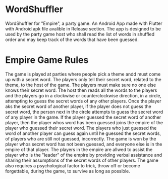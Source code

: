 # WordShuffler

WordShuffler for "Empire", a party game. An Android App made with Flutter with Android apk file avalible in Release section. The app is designed to be used by the party game host who shall read the list of words in shuffled order and may keep track of the words that have been guessed.

# Empire Game Rules

The game is played at parties where people pick a theme andd must come up with a secret word. The players only tell their secret word, related to the theme, to the host of the game. The players must make sure no one else knows their secret word. The host then reads all the words to the players and the players go in a clockwise or counterclockwise direction, in a circle, attempting to guess the secret words of any other players. Once the player aks the secret word of another player, if the player does not guess the secret word, the person next in the circle attempts to guess the secret word of any player in the game. If the player guessed the secret word of another player, then the player whos word has been guessed joins the empire of the player who guessed their secret word. The players who just guessed the word of another player can guess again until he guessed the secret words, of players who are still not guessed, incorrectly. The game is won by the player whos secret word has not been guessed, and everyone else is in the empire of that player. The players in the empire are allwed to assist the player who is the "leader" of the empire by providing verbal assistance and sharing their assumptions of the secret words of other players. The game also requires a psychological factor to trick, throw off or become forgettable, during the game, to survive as long as possible.
